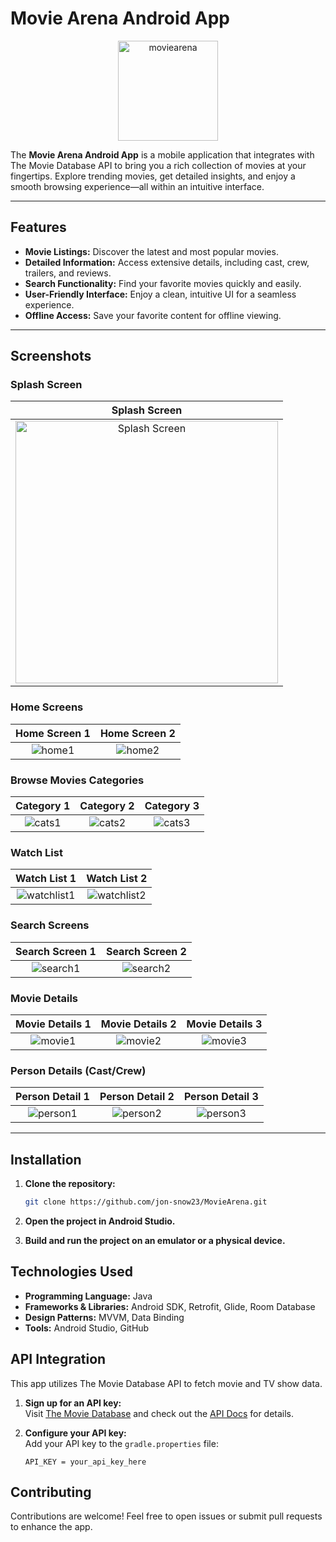 # Movie Arena Android App

<p align="center">
  <img src="https://github.com/jon-snow23/MovieArena/blob/main/app/appstore.png" alt="moviearena" width="160">
</p>

The **Movie Arena Android App** is a mobile application that integrates with The Movie Database API to bring you a rich collection of movies at your fingertips. Explore trending movies, get detailed insights, and enjoy a smooth browsing experience—all within an intuitive interface.

---

## Features

- **Movie Listings:** Discover the latest and most popular movies.
- **Detailed Information:** Access extensive details, including cast, crew, trailers, and reviews.
- **Search Functionality:** Find your favorite movies quickly and easily.
- **User-Friendly Interface:** Enjoy a clean, intuitive UI for a seamless experience.
- **Offline Access:** Save your favorite content for offline viewing.

---

## Screenshots

### Splash Screen

| Splash Screen |
|:-------------:|
| <img src="https://github.com/jon-snow23/MovieArena/blob/main/app/SplashScreen.png" alt="Splash Screen" width="420"> |

### Home Screens

| Home Screen 1 | Home Screen 2 |
|:-------------:|:-------------:|
| ![home1](https://github.com/jon-snow23/MovieArena/blob/main/app/HomeScreen1.png) | ![home2](https://github.com/jon-snow23/MovieArena/blob/main/app/HomeScreen2.png) |

### Browse Movies Categories

| Category 1 | Category 2 | Category 3 |
|:----------:|:----------:|:----------:|
| ![cats1](https://github.com/jon-snow23/MovieArena/blob/main/app/Category1.png) | ![cats2](https://github.com/jon-snow23/MovieArena/blob/main/app/Category2.png) | ![cats3](https://github.com/jon-snow23/MovieArena/blob/main/app/Category3.png) |

### Watch List

| Watch List 1 | Watch List 2 |
|:------------:|:------------:|
| ![watchlist1](https://github.com/jon-snow23/MovieArena/blob/main/app/WatchList.png) | ![watchlist2](https://github.com/jon-snow23/MovieArena/blob/main/app/WatchList1.png) |

### Search Screens

| Search Screen 1 | Search Screen 2 |
|:---------------:|:---------------:|
| ![search1](https://github.com/jon-snow23/MovieArena/blob/main/app/Search1.png) | ![search2](https://github.com/jon-snow23/MovieArena/blob/main/app/Search2.png) |

### Movie Details

| Movie Details 1 | Movie Details 2 | Movie Details 3 |
|:---------------:|:---------------:|:---------------:|
| ![movie1](https://github.com/jon-snow23/MovieArena/blob/main/app/MovieDetails1.png) | ![movie2](https://github.com/jon-snow23/MovieArena/blob/main/app/MovieDetails2.png) | ![movie3](https://github.com/jon-snow23/MovieArena/blob/main/app/MovieDetails3.png) |

### Person Details (Cast/Crew)

| Person Detail 1 | Person Detail 2 | Person Detail 3 |
|:---------------:|:---------------:|:---------------:|
| ![person1](https://github.com/jon-snow23/MovieArena/blob/main/app/PersonDetails1.png) | ![person2](https://github.com/jon-snow23/MovieArena/blob/main/app/PersonDetails2.png) | ![person3](https://github.com/jon-snow23/MovieArena/blob/main/app/PersonDetails3.png) |



---

## Installation

1. **Clone the repository:**

   ```bash
   git clone https://github.com/jon-snow23/MovieArena.git

2. **Open the project in Android Studio.**
3. **Build and run the project on an emulator or a physical device.**

## Technologies Used

- **Programming Language:** Java
- **Frameworks & Libraries:** Android SDK, Retrofit, Glide, Room Database
- **Design Patterns:** MVVM, Data Binding
- **Tools:** Android Studio, GitHub


## API Integration

This app utilizes The Movie Database API to fetch movie and TV show data.

1. **Sign up for an API key:**  
   Visit [The Movie Database](https://www.themoviedb.org) and check out the [API Docs](https://developers.themoviedb.org/) for details.

2. **Configure your API key:**  
   Add your API key to the `gradle.properties` file:

   ```properties
   API_KEY = your_api_key_here

## Contributing

Contributions are welcome! Feel free to open issues or submit pull requests to enhance the app.


